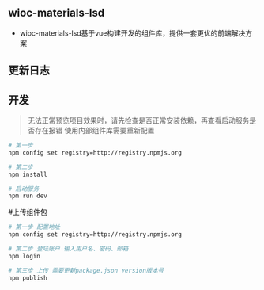 ## wioc-materials-lsd
- wioc-materials-lsd基于vue构建开发的组件库，提供一套更优的前端解决方案



## 更新日志


## 开发
> 无法正常预览项目效果时，请先检查是否正常安装依赖，再查看启动服务是否存在报错 使用内部组件库需要重新配置

```bash
# 第一步
npm config set registry=http://registry.npmjs.org

# 第二步
npm install

# 启动服务
npm run dev
```



#上传组件包

```bash
# 第一步 配置地址
npm config set registry=http://registry.npmjs.org

# 第二步 登陆账户 输入用户名、密码、邮箱
npm login

# 第三步 上传 需要更新package.json version版本号
npm publish

```


